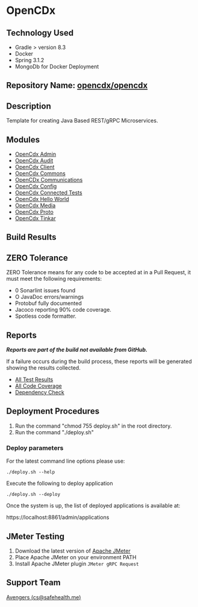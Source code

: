 # OpenCDx


## Technology Used

- Gradle > version 8.3
- Docker
- Spring 3.1.2
- MongoDb for Docker Deployment

## Repository Name: [opencdx/opencdx](https://github.com/opencdx/opencdx)

## Description

Template for creating Java Based REST/gRPC Microservices.

## Modules

- [OpenCdx Admin](opencdx-admin/README.md)
- [OpenCdx Audit](opencdx-audit/README.md)
- [OpenCdx Client](opencdx-client/README.md)
- [OpenCdx Commons](opencdx-commons/README.md)
- [OpenCDx Communications](opencdx-communications/README.md)
- [OpenCdx Config](opencdx-config/README.md)
- [OpenCdx Connected Tests](opencdx-connected-test/README.md)
- [OpenCdx Hello World](opencdx-helloworld/README.md)
- [OpenCdx Media](opencdx-media/README.md)
- [OpenCdx Proto](opencdx-proto/README.md)
- [OpenCdx Tinkar](opencdx-tinkar/README.md)



## Build Results

## ZERO Tolerance
ZERO Tolerance means for any code to be accepted at in a Pull Request, it must meet the following requirements:
- 0 Sonarlint issues found
- O JavaDoc errors/warnings
- Protobuf fully documented
- Jacoco reporting 90% code coverage.
- Spotless code formatter.

## Reports
_**Reports are part of the build not available from GitHub.**_

If a failure occurs during the build process, these reports will be generated showing the results collected. 

- [All Test Results](build/reports/allTests/index.html)
- [All Code Coverage](build/reports/jacoco/jacocoRootReport/html/index.html)
- [Dependency Check](build/reports/dependency-check-report.html)

## Deployment Procedures

1. Run the command "chmod 755 deploy.sh" in the root directory.
2. Run the command "./deploy.sh"

### Deploy parameters
For the latest command line options please use:

`./deploy.sh --help`

Execute the following to deploy application

`./deploy.sh --deploy`

Once the system is up, the list of deployed applications is available at:

https://localhost:8861/admin/applications


## JMeter Testing
1. Download the latest version of [Apache JMeter](https://jmeter.apache.org/download_jmeter.cgi)
2. Place Apache JMeter on your environment PATH
3. Install Apache JMeter plugin `JMeter gRPC Request`

## Support Team

[Avengers (cs@safehealth.me)](mailto:cs@safehealth.me)
